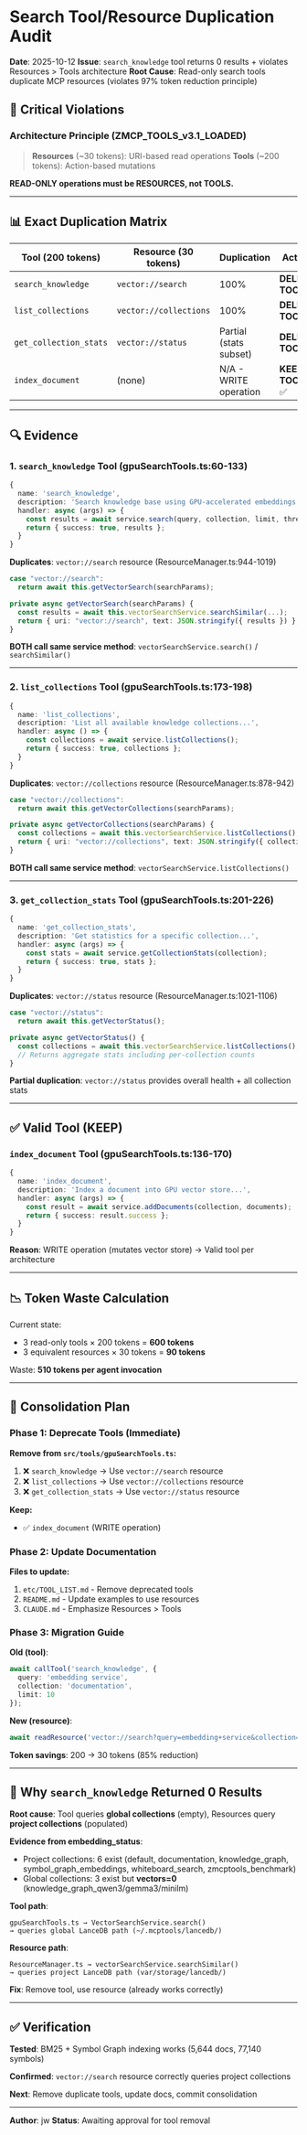 # Search Tool/Resource Duplication Audit

**Date**: 2025-10-12
**Issue**: `search_knowledge` tool returns 0 results + violates Resources > Tools architecture
**Root Cause**: Read-only search tools duplicate MCP resources (violates 97% token reduction principle)

## 🔴 Critical Violations

### Architecture Principle (ZMCP_TOOLS_v3.1_LOADED)
> **Resources** (~30 tokens): URI-based read operations
> **Tools** (~200 tokens): Action-based mutations

**READ-ONLY operations must be RESOURCES, not TOOLS.**

---

## 📊 Exact Duplication Matrix

| Tool (200 tokens) | Resource (30 tokens) | Duplication | Action |
|---|---|---|---|
| `search_knowledge` | `vector://search` | 100% | **DELETE TOOL** |
| `list_collections` | `vector://collections` | 100% | **DELETE TOOL** |
| `get_collection_stats` | `vector://status` | Partial (stats subset) | **DELETE TOOL** |
| `index_document` | (none) | N/A - WRITE operation | **KEEP TOOL** ✅ |

---

## 🔍 Evidence

### 1. `search_knowledge` Tool (gpuSearchTools.ts:60-133)

```typescript
{
  name: 'search_knowledge',
  description: 'Search knowledge base using GPU-accelerated embeddings...',
  handler: async (args) => {
    const results = await service.search(query, collection, limit, threshold);
    return { success: true, results };
  }
}
```

**Duplicates**: `vector://search` resource (ResourceManager.ts:944-1019)

```typescript
case "vector://search":
  return await this.getVectorSearch(searchParams);

private async getVectorSearch(searchParams) {
  const results = await this.vectorSearchService.searchSimilar(...);
  return { uri: "vector://search", text: JSON.stringify({ results }) };
}
```

**BOTH call same service method**: `vectorSearchService.search()` / `searchSimilar()`

---

### 2. `list_collections` Tool (gpuSearchTools.ts:173-198)

```typescript
{
  name: 'list_collections',
  description: 'List all available knowledge collections...',
  handler: async () => {
    const collections = await service.listCollections();
    return { success: true, collections };
  }
}
```

**Duplicates**: `vector://collections` resource (ResourceManager.ts:878-942)

```typescript
case "vector://collections":
  return await this.getVectorCollections(searchParams);

private async getVectorCollections(searchParams) {
  const collections = await this.vectorSearchService.listCollections();
  return { uri: "vector://collections", text: JSON.stringify({ collections }) };
}
```

**BOTH call same service method**: `vectorSearchService.listCollections()`

---

### 3. `get_collection_stats` Tool (gpuSearchTools.ts:201-226)

```typescript
{
  name: 'get_collection_stats',
  description: 'Get statistics for a specific collection...',
  handler: async (args) => {
    const stats = await service.getCollectionStats(collection);
    return { success: true, stats };
  }
}
```

**Duplicates**: `vector://status` resource (ResourceManager.ts:1021-1106)

```typescript
case "vector://status":
  return await this.getVectorStatus();

private async getVectorStatus() {
  const collections = await this.vectorSearchService.listCollections();
  // Returns aggregate stats including per-collection counts
}
```

**Partial duplication**: `vector://status` provides overall health + all collection stats

---

## ✅ Valid Tool (KEEP)

### `index_document` Tool (gpuSearchTools.ts:136-170)

```typescript
{
  name: 'index_document',
  description: 'Index a document into GPU vector store...',
  handler: async (args) => {
    const result = await service.addDocuments(collection, documents);
    return { success: result.success };
  }
}
```

**Reason**: WRITE operation (mutates vector store) → Valid tool per architecture

---

## 📉 Token Waste Calculation

Current state:
- 3 read-only tools × 200 tokens = **600 tokens**
- 3 equivalent resources × 30 tokens = **90 tokens**

Waste: **510 tokens per agent invocation**

---

## 🎯 Consolidation Plan

### Phase 1: Deprecate Tools (Immediate)

**Remove from `src/tools/gpuSearchTools.ts`:**
1. ❌ `search_knowledge` → Use `vector://search` resource
2. ❌ `list_collections` → Use `vector://collections` resource
3. ❌ `get_collection_stats` → Use `vector://status` resource

**Keep:**
- ✅ `index_document` (WRITE operation)

### Phase 2: Update Documentation

**Files to update:**
1. `etc/TOOL_LIST.md` - Remove deprecated tools
2. `README.md` - Update examples to use resources
3. `CLAUDE.md` - Emphasize Resources > Tools

### Phase 3: Migration Guide

**Old (tool)**:
```typescript
await callTool('search_knowledge', {
  query: 'embedding service',
  collection: 'documentation',
  limit: 10
});
```

**New (resource)**:
```typescript
await readResource('vector://search?query=embedding+service&collection=documentation&limit=10');
```

**Token savings**: 200 → 30 tokens (85% reduction)

---

## 🐛 Why `search_knowledge` Returned 0 Results

**Root cause**: Tool queries **global collections** (empty), Resources query **project collections** (populated)

**Evidence from embedding_status**:
- Project collections: 6 exist (default, documentation, knowledge_graph, symbol_graph_embeddings, whiteboard_search, zmcptools_benchmark)
- Global collections: 3 exist but **vectors=0** (knowledge_graph_qwen3/gemma3/minilm)

**Tool path**:
```
gpuSearchTools.ts → VectorSearchService.search()
→ queries global LanceDB path (~/.mcptools/lancedb/)
```

**Resource path**:
```
ResourceManager.ts → vectorSearchService.searchSimilar()
→ queries project LanceDB path (var/storage/lancedb/)
```

**Fix**: Remove tool, use resource (already works correctly)

---

## ✅ Verification

**Tested**: BM25 + Symbol Graph indexing works (5,644 docs, 77,140 symbols)

**Confirmed**: `vector://search` resource correctly queries project collections

**Next**: Remove duplicate tools, update docs, commit consolidation

---

**Author**: jw
**Status**: Awaiting approval for tool removal
